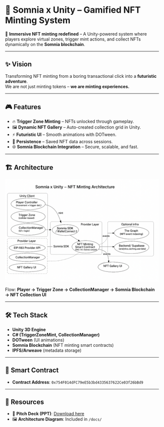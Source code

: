 # 🌌 Somnia x Unity – Gamified NFT Minting System

🚀 **Immersive NFT minting redefined** – A Unity-powered system where players explore virtual zones, trigger mint actions, and collect NFTs dynamically on the **Somnia blockchain**.  

---

## ✨ Vision
Transforming NFT minting from a boring transactional click into a **futuristic adventure**.  
We are not just minting tokens – **we are minting experiences.**

---

## 🎮 Features
- 🔥 **Trigger Zone Minting** – NFTs unlocked through gameplay.
- 🖼️ **Dynamic NFT Gallery** – Auto-created collection grid in Unity.
- ⚡ **Futuristic UI** – Smooth animations with DOTween.
- 💾 **Persistence** – Saved NFT data across sessions.
- 🌐 **Somnia Blockchain Integration** – Secure, scalable, and fast.

---


## 🏗️ Architecture
![Architecture Flow](Architecture.png)

Flow: **Player → Trigger Zone → CollectionManager → Somnia Blockchain → NFT Collection UI**

---

## 🛠️ Tech Stack
- **Unity 3D Engine**
- **C# (TriggerZoneMint, CollectionManager)**
- **DOTween** (UI animations)
- **Somnia Blockchain** (NFT minting smart contracts)
- **IPFS/Arweave** (metadata storage)

---

## 📜 Smart Contract
- **Contract Address**: `0x754F014dFC79eE5b3bd4335637622Ce03f26bBd9`

---

## 📂 Resources
- 📑 **Pitch Deck (PPT)**: [Download here](https://drive.google.com/drive/folders/1f1x0YYyEUQFcpaDSEjnvPWQ2omQxfE3y?usp=sharing)  
- 🖼️ **Architecture Diagram**: Included in `/docs/`

